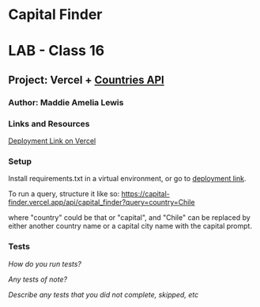 # Capital Finder
# LAB - Class 16
## Project: Vercel + [Countries API](https://restcountries.com/#fields)
### Author: Maddie Amelia Lewis

### Links and Resources
[Deployment Link on Vercel](capital-finder-399olo1wd-maddieamies-projects.vercel.app)

### Setup

Install requirements.txt in a virtual environment, or go to [deployment link](capital-finder-399olo1wd-maddieamies-projects.vercel.app). 

[//]: # (### How to initialize/run your application &#40;where applicable&#41;)

To run a query, structure it like so: 
https://capital-finder.vercel.app/api/capital_finder?query=country=Chile

where "country" could be that or "capital", and "Chile" can be replaced by either another country name or a capital city name with the capital prompt. 

### Tests

_How do you run tests?_


_Any tests of note?_


_Describe any tests that you did not complete, skipped, etc_

